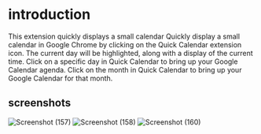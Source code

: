# introduction

This extension quickly displays a small calendar
Quickly display a small calendar in Google Chrome by clicking on the Quick Calendar extension icon.  The current day will be highlighted, along with a display of the current time.  Click on a specific day in Quick Calendar to bring up your Google Calendar agenda.  Click on the month in Quick Calendar to bring up your Google Calendar for that month.

## screenshots
![Screenshot (157)](https://user-images.githubusercontent.com/77486870/155503494-40192e37-3135-4100-8540-7e5a95d67270.png)
![Screenshot (158)](https://user-images.githubusercontent.com/77486870/155503504-8e99ee74-97af-433a-a8ec-bb7c806d23a9.png)
![Screenshot (160)](https://user-images.githubusercontent.com/77486870/155503510-e1b2834e-06c1-4de1-b2a0-c0c39ad36e1d.png)

